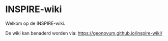 # INSPIRE-wiki
Welkom op de INSPIRE-wiki.


De wiki kan benaderd worden via: https://geonovum.github.io/inspire-wiki/

